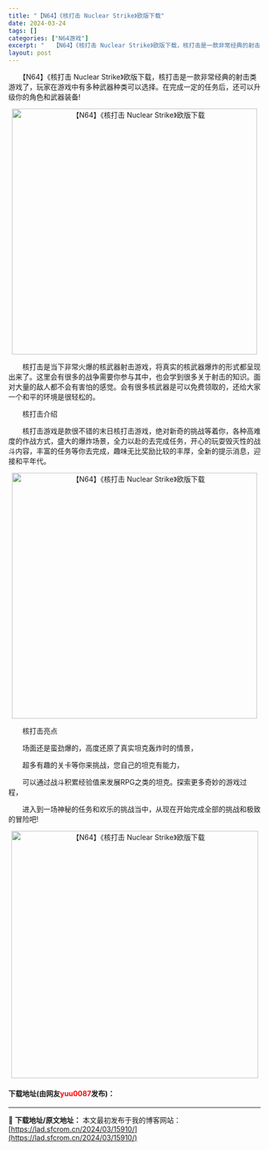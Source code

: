 ```yaml
---
title: "【N64】《核打击 Nuclear Strike》欧版下载"
date: 2024-03-24
tags: []
categories: ["N64游戏"]
excerpt: "　　【N64】《核打击 Nuclear Strike》欧版下载，核打击是一款非常经典的射击类游戏了，玩家在游戏中有多种武器种类可以选择。在完成一定的任务后，还可以升级你的角色和武器装备! 　　核打击是当下非常火爆的核武器射击游戏，将真实的核武器爆炸的形式都呈现出来了。这里会有很多的战争需要你参与其中&hellip;"
layout: post
---
```


 <p>　　【N64】《核打击 Nuclear Strike》欧版下载，核打击是一款非常经典的射击类游戏了，玩家在游戏中有多种武器种类可以选择。在完成一定的任务后，还可以升级你的角色和武器装备!</p> <p align="center"><img align="" border="0" src="https://lad.sfcrom.cn/wp-content/uploads/2024/03/20240324_66004077d275f.png" width="490" alt="【N64】《核打击 Nuclear Strike》欧版下载" /></p> <p>　　核打击是当下非常火爆的核武器射击游戏，将真实的核武器爆炸的形式都呈现出来了。这里会有很多的战争需要你参与其中，也会学到很多关于射击的知识。面对大量的敌人都不会有害怕的感觉。会有很多核武器是可以免费领取的，还给大家一个和平的环境是很轻松的。</p> <p>　　核打击介绍</p> <p>　　核打击游戏是款很不错的末日核打击游戏，绝对新奇的挑战等着你，各种高难度的作战方式，盛大的爆炸场景，全力以赴的去完成任务，开心的玩耍毁灭性的战斗内容，丰富的任务等你去完成，趣味无比奖励比较的丰厚，全新的提示消息，迎接和平年代。</p> <p align="center"><img align="" border="0" src="https://lad.sfcrom.cn/wp-content/uploads/2024/03/20240324_66004078e990f.png" width="490" alt="【N64】《核打击 Nuclear Strike》欧版下载" /></p> <p>　　核打击亮点</p> <p>　　场面还是蛮劲爆的，高度还原了真实坦克轰炸时的情景，</p> <p>　　超多有趣的关卡等你来挑战，您自己的坦克有能力，</p> <p>　　可以通过战斗积累经验值来发展RPG之类的坦克。探索更多奇妙的游戏过程，</p> <p>　　进入到一场神秘的任务和欢乐的挑战当中，从现在开始完成全部的挑战和极致的冒险吧!</p> <p align="center"><img align="" border="0" src="https://lad.sfcrom.cn/wp-content/uploads/2024/03/20240324_6600407a28717.png" width="493" alt="【N64】《核打击 Nuclear Strike》欧版下载" /></p> <p><h4>下载地址(由网友<font color="red">yuu0087</font>发布)：</h4></p> 

---
📖 **下载地址/原文地址：** 本文最初发布于我的博客网站：[https://lad.sfcrom.cn/2024/03/15910/](https://lad.sfcrom.cn/2024/03/15910/)
